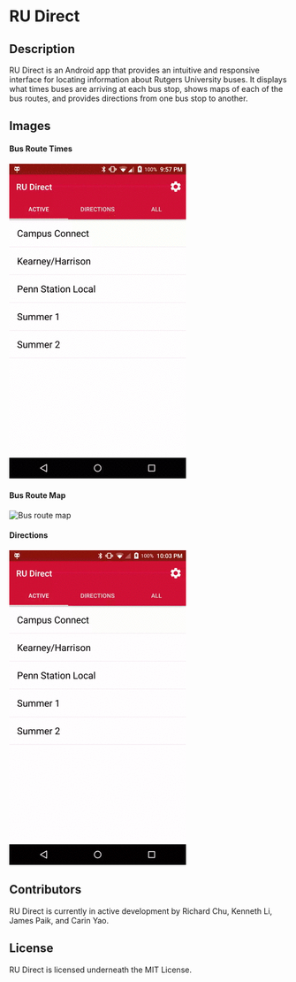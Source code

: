 # RU Direct

## Description
RU Direct is an Android app that provides an intuitive and responsive interface for locating information about Rutgers University buses. It displays what times buses are arriving at each bus stop, shows maps of each of the bus routes, and provides directions from one bus stop to another.

## Images

#### Bus Route Times
![Bus route times](https://raw.githubusercontent.com/churichard/ru-direct/master/images/route_times.gif)

#### Bus Route Map
![Bus route map](https://raw.githubusercontent.com/churichard/ru-direct/master/images/route_map.gif)

#### Directions
![Directions](https://raw.githubusercontent.com/churichard/ru-direct/master/images/directions.gif)

## Contributors
RU Direct is currently in active development by Richard Chu, Kenneth Li, James Paik, and Carin Yao.

## License
RU Direct is licensed underneath the MIT License.